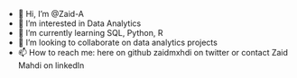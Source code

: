 - 👋 Hi, I’m @Zaid-A
- 👀 I’m interested in Data Analytics 
- 🌱 I’m currently learning SQL, Python, R
- 💞️ I’m looking to collaborate on data analytics projects
- 📫 How to reach me: here on github zaidmxhdi on twitter or contact Zaid Mahdi on linkedIn

<!---
Zaid-A/Zaid-A is a ✨ special ✨ repository because its `README.md` (this file) appears on your GitHub profile.
You can click the Preview link to take a look at your changes.
--->

